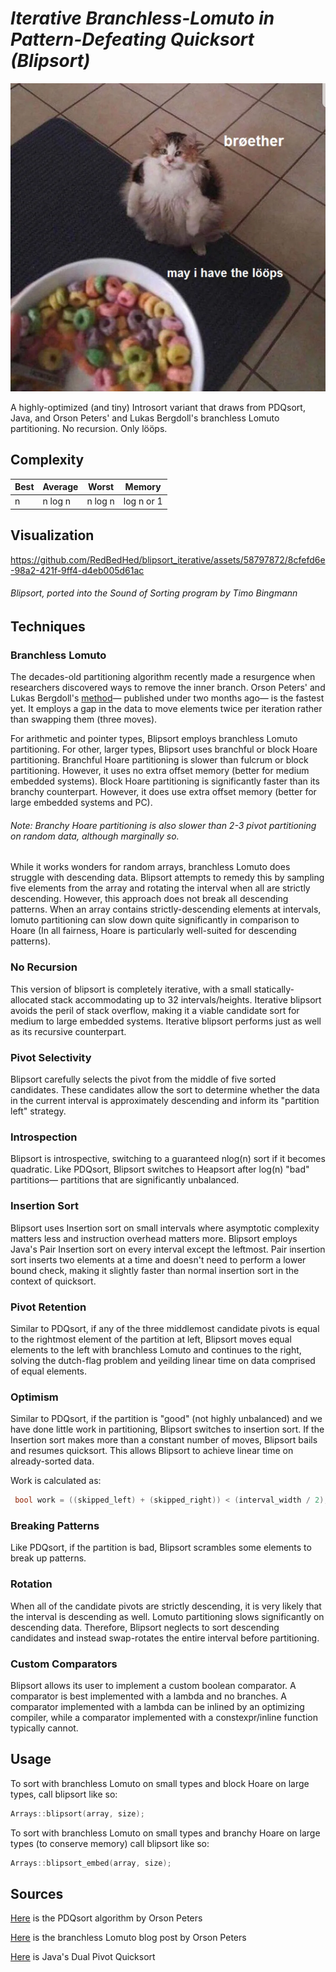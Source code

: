 # *Iterative Branchless-Lomuto in Pattern-Defeating Quicksort (Blipsort)*

![loops](loops.png)
 
A highly-optimized (and tiny) Introsort variant that draws from PDQsort, Java, and Orson Peters' and Lukas Bergdoll's branchless Lomuto partitioning. No recursion. Only lööps.

## Complexity

| Best | Average | Worst | Memory |
|------|---------|-------|--------|
| n    | n log n | n log n | log n or 1 |

## Visualization

https://github.com/RedBedHed/blipsort_iterative/assets/58797872/8cfefd6e-98a2-421f-9ff4-d4eb005d61ac

###### *Blipsort, ported into the Sound of Sorting program by Timo Bingmann*

## Techniques

### Branchless Lomuto
The decades-old partitioning algorithm recently made a resurgence when researchers discovered ways to remove the inner branch. Orson Peters' and Lukas Bergdoll's [method](https://orlp.net/blog/branchless-lomuto-partitioning/)&mdash; published under two months ago&mdash; is the fastest yet. It employs a gap in the data to move elements twice per iteration rather than swapping them (three moves).

For arithmetic and pointer types, Blipsort employs branchless Lomuto partitioning. For other, larger types, Blipsort uses branchful or block Hoare partitioning. Branchful Hoare partitioning is slower than fulcrum or block partitioning. However, it uses no extra offset memory (better for medium embedded systems). Block Hoare partitioning is significantly faster than its branchy counterpart. However, it does use extra offset memory (better for large embedded systems and PC).

###### *Note: Branchy Hoare partitioning is also slower than 2-3 pivot partitioning on random data, although marginally so.*

While it works wonders for random arrays, branchless Lomuto does struggle with descending data. Blipsort attempts to remedy this by sampling five elements from the array and rotating the interval when all are strictly descending. However, this approach does not break all descending patterns. When an array contains strictly-descending elements at intervals, lomuto partitioning can slow down quite significantly in comparison to Hoare (In all fairness, Hoare is particularly well-suited for descending patterns).

### No Recursion
This version of blipsort is completely iterative, with a small statically-allocated stack accommodating up to 32 intervals/heights. Iterative blipsort avoids the peril of stack overflow, making it a viable candidate sort for medium to large embedded systems. Iterative blipsort performs just as well as its recursive counterpart.

### Pivot Selectivity
Blipsort carefully selects the pivot from the middle of five sorted candidates. These candidates allow the sort to determine whether the data in the current interval is approximately descending and inform its "partition left" strategy.

### Introspection
Blipsort is introspective, switching to a guaranteed nlog(n) sort if it becomes quadratic. Like PDQsort, Blipsort switches to Heapsort after log(n) "bad" partitions&mdash; partitions that are significantly unbalanced.

### Insertion Sort
Blipsort uses Insertion sort on small intervals where asymptotic complexity matters less and instruction overhead matters more. Blipsort employs Java's Pair Insertion sort on every interval except the leftmost. Pair insertion sort inserts two elements at a time 
and doesn't need to perform a lower bound check, making it slightly faster than normal insertion sort in the context of quicksort.

### Pivot Retention
Similar to PDQsort, if any of the three middlemost candidate pivots is equal to the rightmost element of the partition at left, Blipsort moves equal elements to the left with branchless Lomuto and continues to the right, solving the dutch-flag problem and yeilding linear time on data comprised of equal elements.

### Optimism
Similar to PDQsort, if the partition is "good" (not highly unbalanced) and we have done little work in partitioning, Blipsort switches to insertion sort. If the Insertion sort makes more than a constant number of moves, Blipsort bails and resumes quicksort. This allows Blipsort to achieve linear time on already-sorted data.

Work is calculated as:
```c++
 bool work = ((skipped_left) + (skipped_right)) < (interval_width / 2);
```

### Breaking Patterns
Like PDQsort, if the partition is bad, Blipsort scrambles some elements to break up patterns.

### Rotation
When all of the candidate pivots are strictly descending, it is very likely that the interval is descending as well. Lomuto partitioning slows significantly on descending data. Therefore, Blipsort neglects to sort descending candidates and instead swap-rotates the entire interval before partitioning.

### Custom Comparators
Blipsort allows its user to implement a custom boolean comparator. A comparator is best implemented with a lambda and no branches. A comparator implemented with a lambda can be inlined by an optimizing compiler, while a comparator implemented with a constexpr/inline function typically cannot.

## Usage

To sort with branchless Lomuto on small types and block Hoare on large types, call blipsort like so:

```c++
Arrays::blipsort(array, size);
```

To sort with branchless Lomuto on small types and branchy Hoare on large types (to conserve memory) call blipsort like so:
```c++
Arrays::blipsort_embed(array, size);
```

## Sources

[Here](https://github.com/orlp/pdqsort)
is the PDQsort algorithm by Orson Peters

[Here](https://orlp.net/blog/branchless-lomuto-partitioning/)
is the branchless Lomuto blog post by Orson Peters

[Here](https://](https://github.com/openjdk/jdk/blob/master/src/java.base/share/classes/java/util/DualPivotQuicksort.java)https://github.com/openjdk/jdk/blob/master/src/java.base/share/classes/java/util/DualPivotQuicksort.java)
is Java's Dual Pivot Quicksort
